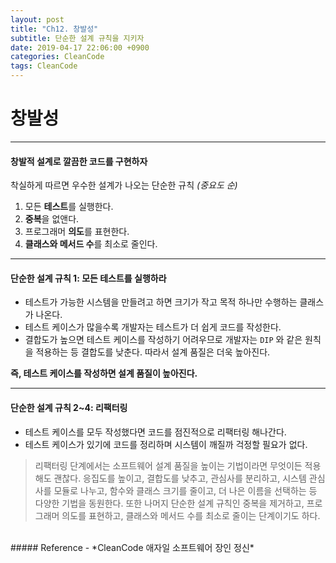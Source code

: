 ```yaml
---
layout: post
title: "Ch12. 창발성"
subtitle: 단순한 설계 규칙을 지키자
date: 2019-04-17 22:06:00 +0900
categories: CleanCode
tags: CleanCode
---
```


# 창발성
---

#### 창발적 설계로 깔끔한 코드를 구현하자
착실하게 따르면 우수한 설계가 나오는 단순한 규칙 *(중요도 순)*
1. 모든 **테스트**를 실행한다.
2. **중복**을 없앤다.
3. 프로그래머 **의도**를 표현한다.
4. **클래스와 메서드 수**를 최소로 줄인다.

---

#### 단순한 설계 규칙 1: 모든 테스트를 실행하라

- 테스트가 가능한 시스템을 만들려고 하면 크기가 작고 목적 하나만 수행하는 클래스가 나온다.
- 테스트 케이스가 많을수록 개발자는 테스트가 더 쉽게 코드를 작성한다.
- 결합도가 높으면 테스트 케이스를 작성하기 어려우므로 개발자는 `DIP` 와 같은 원칙을 적용하는 등 결합도를 낮춘다. 따라서 설계 품질은 더욱 높아진다.

**즉, 테스트 케이스를 작성하면 설계 품질이 높아진다.**

---

#### 단순한 설계 규칙 2~4: 리팩터링
- 테스트 케이스를 모두 작성했다면 코드를 점진적으로 리팩터링 해나간다.
- 테스트 케이스가 있기에 코드를 정리하며 시스템이 깨질까 걱정할 필요가 없다.

> 리팩터링 단계에서는 소프트웨어 설계 품질을 높이는 기법이라면 무엇이든 적용해도 괜찮다.
응집도를 높이고, 결합도를 낮추고, 관심사를 분리하고, 시스템 관심사를 모듈로 나누고, 함수와 클래스 크기를 줄이고, 더 나은 이름을 선택하는 등 다양한 기법을 동원한다.
또한 나머지 단순한 설계 규칙인 중복을 제거하고, 프로그래머 의도를 표현하고, 클래스와 메서드 수를 최소로 줄이는 단계이기도 하다.

<br>
##### Reference
- *CleanCode 애자일 소프트웨어 장인 정신*

